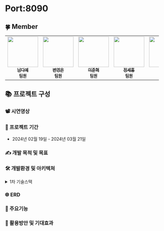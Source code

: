 # Port:8090

## 🍀 Member

<table>
  <tbody>
    <tr>
      <td align="center"><a href="https://github.com/dayeah512"><img src="https://avatars.githubusercontent.com/u/145834715?v=4" width="100px;" alt=""/><br /><sub><b>남다예</b></sub></a><br /><sub><b>팀원</b></sub><br /></td>
      <td align="center"><a href="https://github.com/byepingu"><img src="https://avatars.githubusercontent.com/u/145783010?v=4" width="100px;" alt=""/><br /><sub><b>변영은</b></sub></a><br /><sub><b>팀원</b></sub><br /></td>
      <td align="center"><a href="https://github.com/hyul77"><img src="https://avatars.githubusercontent.com/u/100561170?v=4" width="100px;" alt=""/><br /><sub><b>이준혁</b></sub></a><br /><sub><b>팀원</b></sub><br /></td>
      <td align="center"><a href="https://github.com/bbundnam"><img src="https://avatars.githubusercontent.com/u/145851524?v=4" width="100px;" alt=""/><br /><sub><b>정세홍</b></sub></a><br /><sub><b>팀원</b></sub><br /></td>
      <td align="center"><a href="https://github.com/soljeong"><img src="https://avatars.githubusercontent.com/u/72812330?v=4" width="100px;" alt=""/><br /><sub><b>정솔</b></sub></a><br /><sub><b>팀원</b></sub><br /></td>
      <td align="center"><a href="https://github.com/DaSeul-Seo"><img src="https://avatars.githubusercontent.com/u/67898022?v=4" width="100px;" alt=""/><br /><sub><b>서다슬</b></sub></a><br /><sub><b>팀장</b></sub><br /></td>
    </tr>
  </tbody>
</table>

## 📚 프로젝트 구성

### 📽️ 시연영상


### 📅 프로젝트 기간
- 2024년 02월 19일 - 2024년 03월 21일

### ✍️ 개발 목적 및 목표

### 🛠 개발환경 및 아키텍쳐

<details>
<summary>1차 기술스택</summary>

1. Model (예정)
    - Object Detection - 이미지 검출
    - LLM
    - 의사결정트리
2. Crawling
    - 데이터 확보 
3. Web
    - SpringBoot
      - Gradle / Thymeleaf
      - Django
      - API
      - 학습모델
4. Database
    - MySQL
5. 시각화
    - 추세
    - 리뷰 빈도
6. 분석
    - pandas
7. 스케줄링
    - Airflow

</details>


### 🌐 ERD

### 📒 주요기능

### 🌟 활용방안 및 기대효과